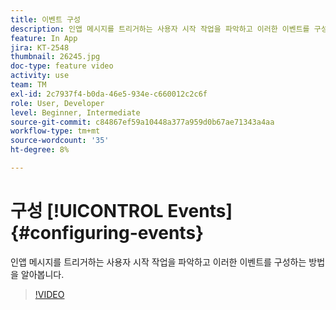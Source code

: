 ```yaml
---
title: 이벤트 구성
description: 인앱 메시지를 트리거하는 사용자 시작 작업을 파악하고 이러한 이벤트를 구성하는 방법을 알아봅니다.
feature: In App
jira: KT-2548
thumbnail: 26245.jpg
doc-type: feature video
activity: use
team: TM
exl-id: 2c7937f4-b0da-46e5-934e-c660012c2c6f
role: User, Developer
level: Beginner, Intermediate
source-git-commit: c84867ef59a10448a377a959d0b67ae71343a4aa
workflow-type: tm+mt
source-wordcount: '35'
ht-degree: 8%

---
```


# 구성 [!UICONTROL Events] {#configuring-events}

인앱 메시지를 트리거하는 사용자 시작 작업을 파악하고 이러한 이벤트를 구성하는 방법을 알아봅니다.

>[!VIDEO](https://video.tv.adobe.com/v/26245?quality=12&learn=on)

